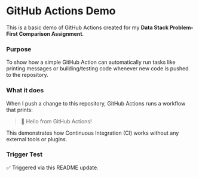 # GitHub Actions Demo

This is a basic demo of GitHub Actions created for my **Data Stack Problem-First Comparison Assignment**.

### Purpose

To show how a simple GitHub Action can automatically run tasks like printing messages or building/testing code whenever new code is pushed to the repository.

### What it does

When I push a change to this repository, GitHub Actions runs a workflow that prints:

> 👋 Hello from GitHub Actions!

This demonstrates how Continuous Integration (CI) works without any external tools or plugins.

### Trigger Test

✅ Triggered via this README update.
